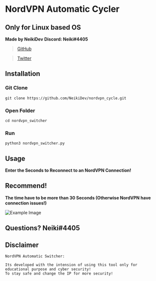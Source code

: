 # NordVPN Automatic Cycler
## Only for Linux based OS 
<b>Made by NeikiDev</b>
<b>Discord: Neiki#4405</b>

> [GitHub](https://github.com/neikidev)

> [Twitter](https://twitter.com/neiki__)

## Installation

### Git Clone
```
git clone https://github.com/NeikiDev/nordvpn_cycle.git
```
### Open Folder
```
cd nordvpn_switcher
```
### Run
```
python3 nordvpn_switcher.py
```

## Usage

<b> Enter the Seconds to Reconnect to an NordVPN Connection! </b>

## Recommend!

<b>The time have to be more than 30 Seconds (Otherwise NordVPN have connection issues!)</b>

![Example Image](https://i.imgur.com/W86i67rm.jpg)

## Questions? Neiki#4405

## Disclaimer

```
NordVPN Automatic Switcher:

Its developed with the intension of using this tool only for educational purpose and cyber security! 
To stay safe and change the IP for more security!
```